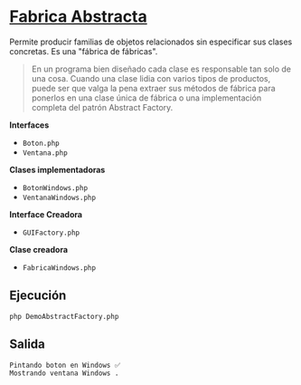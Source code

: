 # [Fabrica Abstracta](https://refactoring.guru/es/design-patterns/abstract-factory)

Permite producir familias de objetos relacionados sin especificar sus clases concretas. Es una "fábrica de fábricas".

> En un programa bien diseñado cada clase es responsable tan solo de una cosa. Cuando una clase lidia con varios tipos de productos, puede ser que valga la pena extraer sus métodos de fábrica para ponerlos en una clase única de fábrica o una implementación completa del patrón Abstract Factory.

**Interfaces**
- `Boton.php`
- `Ventana.php`

**Clases implementadoras**
- `BotonWindows.php`
- `VentanaWindows.php`

**Interface Creadora**
- `GUIFactory.php`

**Clase creadora**
- `FabricaWindows.php`

## Ejecución

`php DemoAbstractFactory.php`

## Salida 

```
Pintando boton en Windows ✅
Mostrando ventana Windows .
```

